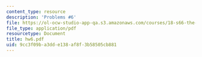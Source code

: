 ```yaml
---
content_type: resource
description: 'Problems #6'
file: https://ol-ocw-studio-app-qa.s3.amazonaws.com/courses/18-s66-the-art-of-counting-spring-2003/9cc3f09ba3dde138af8f3b58505cb881_hw6.pdf
file_type: application/pdf
resourcetype: Document
title: hw6.pdf
uid: 9cc3f09b-a3dd-e138-af8f-3b58505cb881
---
```

